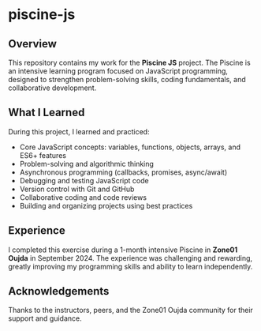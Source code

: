 # piscine-js

## Overview

This repository contains my work for the **Piscine JS** project. The Piscine is an intensive learning program focused on JavaScript programming, designed to strengthen problem-solving skills, coding fundamentals, and collaborative development.

## What I Learned

During this project, I learned and practiced:
- Core JavaScript concepts: variables, functions, objects, arrays, and ES6+ features
- Problem-solving and algorithmic thinking
- Asynchronous programming (callbacks, promises, async/await)
- Debugging and testing JavaScript code
- Version control with Git and GitHub
- Collaborative coding and code reviews
- Building and organizing projects using best practices

## Experience

I completed this exercise during a 1-month intensive Piscine in **Zone01 Oujda** in September 2024. The experience was challenging and rewarding, greatly improving my programming skills and ability to learn independently.


## Acknowledgements

Thanks to the instructors, peers, and the Zone01 Oujda community for their support and guidance.

